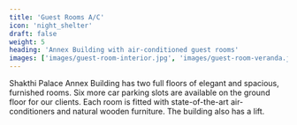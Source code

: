 ```yaml
---
title: 'Guest Rooms A/C'
icon: 'night_shelter'
draft: false
weight: 5
heading: 'Annex Building with air-conditioned guest rooms'
images: ['images/guest-room-interior.jpg', 'images/guest-room-veranda.jpg']
---
```


Shakthi Palace Annex Building has two full floors of elegant and 
spacious, furnished rooms.
Six more car parking slots are available on the ground floor 
for our clients. 
Each room is fitted with state-of-the-art air-conditioners 
and natural wooden furniture. 
The building also has a lift.  
